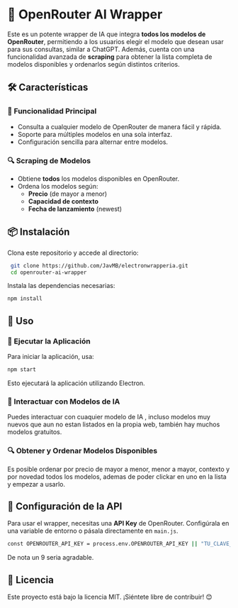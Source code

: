 # 🚀 OpenRouter AI Wrapper

Este es un potente wrapper de IA que integra **todos los modelos de OpenRouter**, permitiendo a los usuarios elegir el modelo que desean usar para sus consultas, similar a ChatGPT. Además, cuenta con una funcionalidad avanzada de **scraping** para obtener la lista completa de modelos disponibles y ordenarlos según distintos criterios.

## 🛠 Características

### 📌 Funcionalidad Principal
- Consulta a cualquier modelo de OpenRouter de manera fácil y rápida.
- Soporte para múltiples modelos en una sola interfaz.
- Configuración sencilla para alternar entre modelos.

### 🔍 Scraping de Modelos
- Obtiene **todos** los modelos disponibles en OpenRouter.
- Ordena los modelos según:
  - **Precio** (de mayor a menor)
  - **Capacidad de contexto**
  - **Fecha de lanzamiento** (newest)

## 📦 Instalación

Clona este repositorio y accede al directorio:

```bash
 git clone https://github.com/JavMB/electronwrapperia.git
 cd openrouter-ai-wrapper
```

Instala las dependencias necesarias:

```bash
npm install
```

## 🚀 Uso

### 🧠 Ejecutar la Aplicación

Para iniciar la aplicación, usa:

```bash
npm start
```

Esto ejecutará la aplicación utilizando Electron.

### 🧠 Interactuar con Modelos de IA
Puedes interactuar con cuaquier modelo de IA , incluso modelos muy nuevos que aun no estan listados en la propia web, también hay muchos modelos gratuitos.



### 🔍 Obtener y Ordenar Modelos Disponibles

Es posible ordenar por precio de mayor a menor, menor a mayor, contexto y por novedad todos los modelos, ademas de poder clickar en uno en la lista y empezar a usarlo.

## 🔑 Configuración de la API
Para usar el wrapper, necesitas una **API Key** de OpenRouter. Configúrala en una variable de entorno o pásala directamente en `main.js`.

```bash
const OPENROUTER_API_KEY = process.env.OPENROUTER_API_KEY || "TU_CLAVE_API_DE_OPENROUTER";
```

De nota un 9 seria agradable.



## 📜 Licencia
Este proyecto está bajo la licencia MIT. ¡Siéntete libre de contribuir! 😊

